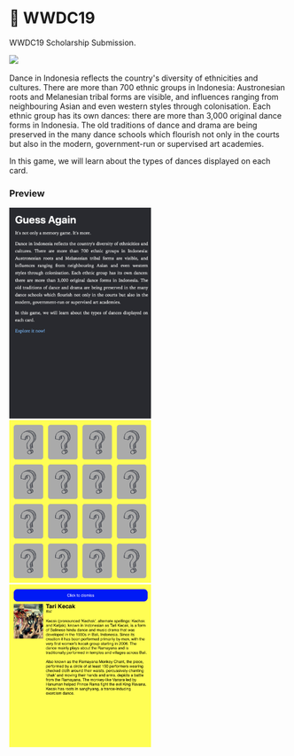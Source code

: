 #  WWDC19
WWDC19 Scholarship Submission.

<img src="https://camo.githubusercontent.com/0731d30c239a13661f6776ceb86badbddb875954/68747470733a2f2f692e696d6775722e636f6d2f684f64716b44682e6a7067" />

Dance in Indonesia reflects the country's diversity of ethnicities and cultures. There are more than 700 ethnic groups in Indonesia: Austronesian roots and Melanesian tribal forms are visible, and influences ranging from neighbouring Asian and even western styles through colonisation. Each ethnic group has its own dances: there are more than 3,000 original dance forms in Indonesia. The old traditions of dance and drama are being preserved in the many dance schools which flourish not only in the courts but also in the modern, government-run or supervised art academies.

In this game, we will learn about the types of dances displayed on each card.

### Preview
<img src="https://github.com/omrobbie/WWDC19/blob/master/screenshot/preview1.png" width=256/> &nbsp;
<img src="https://github.com/omrobbie/WWDC19/blob/master/screenshot/preview2.png" width=256/> &nbsp;
<img src="https://github.com/omrobbie/WWDC19/blob/master/screenshot/preview3.png" width=256/> &nbsp;
